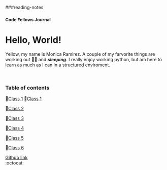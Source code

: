 ###reading-notes
### <sup> Code Fellows Journal</sup>
# Hello, World!

                                                      
Yellow, my name is Monica Ramirez. A couple of my farvorite things are working out :weight_lifting_woman: and **_sleeping_**.  I really enjoy working python, but am here to learn as much as I can in a structured enviroment. 

   &nbsp;
   
### Table of contents


:notebook:[Class 1](https://mramirez92.github.io/reading-notes/class2notes)
📓[Class 1]()
   
📓[Class 2](https://mramirez92.github.io/reading-notes/class2notes)

📓[Class 3](https://mramirez92.github.io/reading-notes/class3notes)

📓[Class 4](https://mramirez92.github.io/reading-notes/class4notes)

📓[Class 5](https://mramirez92.github.io/reading-notes/class5notes)

📓[Class 6](google.com)

  
[Github link](https://github.com/mramirez92)	
  :octocat:




